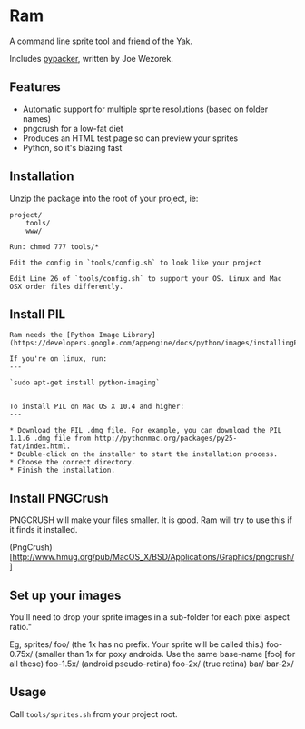 Ram
=======
A command line sprite tool and friend of the Yak.

Includes [pypacker](http://jwezorek.com/2013/01/sprite-packing-in-python/), written by Joe Wezorek.

## Features
* Automatic support for multiple sprite resolutions (based on folder names)
* pngcrush for a low-fat diet
* Produces an HTML test page so can preview your sprites
* Python, so it's blazing fast

## Installation
Unzip the package into the root of your project, ie:

	project/
		tools/
		www/
	
	Run: chmod 777 tools/*
	
	Edit the config in `tools/config.sh` to look like your project

	Edit Line 26 of `tools/config.sh` to support your OS. Linux and Mac OSX order files differently.


## Install PIL

	Ram needs the [Python Image Library](https://developers.google.com/appengine/docs/python/images/installingPIL). 

	If you're on linux, run:
	---

	`sudo apt-get install python-imaging`


	To install PIL on Mac OS X 10.4 and higher:
	---

	* Download the PIL .dmg file. For example, you can download the PIL 1.1.6 .dmg file from http://pythonmac.org/packages/py25-fat/index.html.
	* Double-click on the installer to start the installation process.
	* Choose the correct directory.
	* Finish the installation.


## Install PNGCrush

PNGCRUSH will make your files smaller. It is good. Ram will
try to use this if it finds it installed.

(PngCrush)[http://www.hmug.org/pub/MacOS_X/BSD/Applications/Graphics/pngcrush/]


## Set up your images

You'll need to drop your sprite images in a sub-folder for each pixel aspect ratio."

Eg, sprites/
	    foo/           (the 1x has no prefix. Your sprite will be called this.)
	    foo-0.75x/     (smaller than 1x for poxy androids. Use the same base-name [foo] for all these)
	    foo-1.5x/      (android pseudo-retina)
	    foo-2x/        (true retina)
	    bar/
	    bar-2x/

## Usage
Call `tools/sprites.sh` from your project root.

